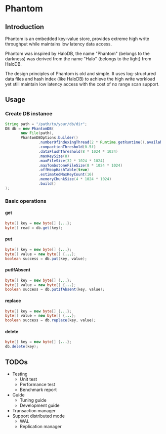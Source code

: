 # Phantom

## Introduction
Phantom is an embedded key-value store, provides extreme high write throughput while maintains low latency data access.

Phantom was inspired by HaloDB, the name "Phantom" (belongs to the darkness) was derived from 
the name "Halo" (belongs to the light) from HaloDB.

The design principles of Phantom is old and simple. It uses log-structured data files and hash index (like HaloDB) to 
achieve the high write workload yet still maintain low latency access with the cost of no range scan support.

## Usage

### Create DB instance
```java
String path = "/path/to/your/db/dir";
DB db = new PhantomDB(
       new File(path),
       PhantomDBOptions.builder()
               .numberOfIndexingThread(2 * Runtime.getRuntime().availableProcessors())
               .compactionThreshold(0.5f)
               .dataFlushThreshold(8 * 1024 * 1024)
               .maxKeySize(8)
               .maxFileSize(32 * 1024 * 1024)
               .maxTombstoneFileSize(8 * 1024 * 1024)
               .offHeapHashTable(true)
               .estimatedMaxKeyCount(16)
               .memoryChunkSize(4 * 1024 * 1024)
               .build()
);
```

### Basic operations
#### get
```java
byte[] key = new byte[] {...};
byte[] read = db.get(key);
```
#### put
```java
byte[] key = new byte[] {...};
byte[] value = new byte[] {...};
boolean success = db.put(key, value);
```
#### putIfAbsent
```java
byte[] key = new byte[] {...};
byte[] value = new byte[] {...};
boolean success = db.putIfAbsent(key, value);
```
#### replace
```java
byte[] key = new byte[] {...};
byte[] value = new byte[] {...};
boolean success = db.replace(key, value);
```
#### delete
```java
byte[] key = new byte[] {...};
db.delete(key);
```
## TODOs
- Testing
  - Unit test
  - Performance test
  - Benchmark report
- Guide
  - Tuning guide
  - Development guide
- Transaction manager
- Support distributed mode
    - WAL
    - Replication manager